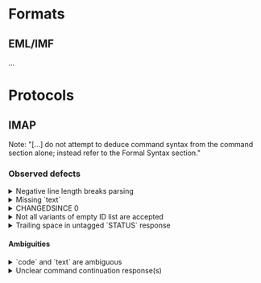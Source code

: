 # Formats

## EML/IMF

...

# Protocols

## IMAP

Note: "[...] do not attempt to deduce command syntax from the command section alone; instead refer to the Formal Syntax section."

### Observed defects

<details>
<summary>Negative line length breaks parsing</summary>
An IMAP server tells the number of lines in a message using the `body-fld-lines` ABNF rule:

```abnf
body-fld-lines = number
number         = 1*DIGIT
                   ; Unsigned 32-bit integer
                   ; (0 <= n < 4,294,967,296)
```

According to the standard, negative values are not allowed. Still, Dovecot was observed sending `-1` breaking parsing.

* Observed in: Exchange/Dovecot (unknown)
* Reported: No
* Status: Unknown
* Comment: Also see https://github.com/emersion/go-imap/issues/534
* Proposed solution(s):
	* Accept `-1`, emit warning, and rectify to `0` (implemented in [imap-codec])
</details>

<details>
<summary>Missing `text`</summary>
Status responses in IMAP MUST have a non-empty `text` (and preceeding space).

```abnf
resp-text = ["[" resp-text-code "]" SP] text
text      = 1*TEXT-CHAR
TEXT-CHAR = <any CHAR except CR and LF>
```

It was observed that Gmail has neither the `SP` nor the `text` when using `HIGHESTMODSEQ`.

* Observed in: Gmail (Sep. 27, 2023)
* Reported: Yes
* Status: [Open](https://issuetracker.google.com/issues/289877509)
* Comment: The examples in RFC 7162 are wrong, see [errata](https://www.rfc-editor.org/errata/eid5055).
* Proposed solution(s):
	* Wait for Gmail to fix it (or comment on issue)
	* Replace with a sentinel value and log warning (implemented in [imap-codec])
	* Discard, but make sure not to reproduce the defect
</details>

<details>
<summary>CHANGEDSINCE 0</summary>

CHANGEDSINCE 0 was sent for an account on a mail server that was update to support CONDSTORE (did not have the CONDSTORE extension before). CHANGEDSINCE should have been omitted from the command.

```abnf
mod-sequence-value = 1*DIGIT
                      ;; Positive unsigned 63-bit integer
                      ;; (mod-sequence)
                      ;; (1 <= n <= 9,223,372,036,854,775,807).
```

* Observed in: iPhone Mail (16.5.1)
* Reported: Yes
* Status: Open
* Comment: None
* Proposed solution(s): None
</details>

<details>
<summary>Not all variants of empty ID list are accepted</summary>

IMAP's ID command allows `()`, and `nil` to encode an empty parameter list:

```abnf
id-params-list = "(" [field-value *(SP field-value)] ")" / nil
field-value    = string SP nstring
```

See https://github.com/modern-email/defects/issues/12#issuecomment-1841669856.

Some servers don't recognize both variants.

* Observed in: Nemesis (GMX, Web.de, ...), and Exchange (See https://github.com/modern-email/defects/issues/12#issuecomment-1845491532)
* Reported: No
* Status: Unknown
* Comment: None
* Proposed solution(s):
	* Don't send an empty ID command. Note: Proxies may require extra attention!
</details>

<details>
<summary>Trailing space in untagged `STATUS` response</summary>

See https://github.com/emersion/go-imap/issues/540

* Observed in: Exchange (outlook.office365.com:993)
* Reported: No
* Status: Unknown
* Comment: None
* Proposed solution(s):
	* Consume the trailing space (making sure not to reproduce the defect.) Implemented in [go-imap](https://github.com/emersion/go-imap/pull/541), [imap-codec](https://github.com/duesee/imap-codec/pull/468).
</details>

#### Ambiguities

<details>
<summary>`code` and `text` are ambiguous</summary>

```rust
Greeting { kind: Ok, code: None, text: "[FOO] ..." }
```

... will result in ...

```imap
* OK [FOO] ...
```

... and be interpreted like ...

```rust
Greeting { kind: Ok, code: Foo, text: "..." }
```

And ...

```rust
Greeting { kind: Ok, code: None, text: "[...]" }
```

... can't be expressed.
</details>

<details>
<summary>Unclear command continuation response(s)</summary>
Unclear when base64 is allowed in command continuation responses.

`+ Rm9vbw==` could be interpreted as `Fooo` (base64) or just `Rm9vbw==` (text).
</details>

[imap-codec]: https://github.com/duesee/imap-codec
[mox]: https://github.com/mjl-/mox
